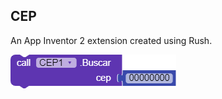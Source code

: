 ## CEP

An App Inventor 2 extension created using Rush.

<img src="https://github.com/ViiC332/CEP/blob/main/blocks.png?raw=true">
